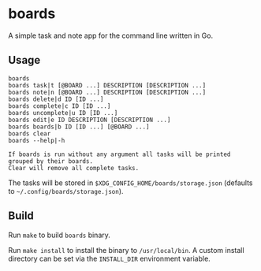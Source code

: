 # boards
A simple task and note app for the command line written in Go.

## Usage
```
boards
boards task|t [@BOARD ...] DESCRIPTION [DESCRIPTION ...]
boards note|n [@BOARD ...] DESCRIPTION [DESCRIPTION ...]
boards delete|d ID [ID ...]
boards complete|c ID [ID ...]
boards uncomplete|u ID [ID ...]
boards edit|e ID DESCRIPTION [DESCRIPTION ...]
boards boards|b ID [ID ...] [@BOARD ...]
boards clear
boards --help|-h

If boards is run without any argument all tasks will be printed grouped by their boards.
Clear will remove all complete tasks.
```

The tasks will be stored in `$XDG_CONFIG_HOME/boards/storage.json` (defaults to `~/.config/boards/storage.json`).

## Build
Run `make` to build `boards` binary.

Run `make install` to install the binary to `/usr/local/bin`. A custom install directory can be set via the `INSTALL_DIR` environment variable.
